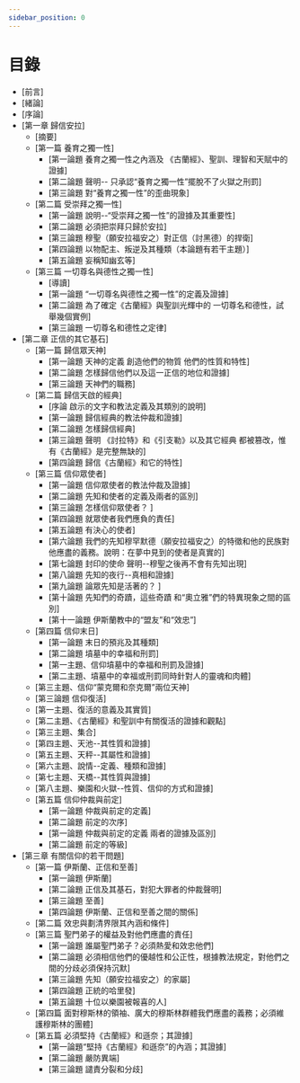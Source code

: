 ```yaml
---
sidebar_position: 0
---
```


# 目錄

- [前言]
- [緒論]
- [序論]
- [第一章 歸信安拉]
    - [摘要]
    - [第一篇 養育之獨一性]
        - [第一論題 養育之獨一性之內涵及 《古蘭經》、聖訓、理智和天賦中的證據]
        - [第二論題 聲明-- 只承認“養育之獨一性”擺脫不了火獄之刑罰]
        - [第三論題 對“養育之獨一性”的歪曲現象]
    - [第二篇 受崇拜之獨一性]
        - [第一論題 說明--“受崇拜之獨一性”的證據及其重要性]
        - [第二論題 必須把崇拜只歸於安拉]
        - [第三論題 穆聖（願安拉福安之）對正信（討黑德）的捍衛]
        - [第四論題 以物配主、叛逆及其種類（本論題有若干主題）]
        - [第五論題 妄稱知幽玄等]
    - [第三篇 一切尊名與德性之獨一性]
        - [導讀]
        - [第一論題 “一切尊名與德性之獨一性”的定義及證據]
        - [第二論題 為了確定《古蘭經》與聖訓光輝中的 一切尊名和德性，試舉幾個實例]
        - [第三論題 一切尊名和德性之定律]
- [第二章 正信的其它基石]
    - [第一篇 歸信眾天神]
        - [第一論題 天神的定義 創造他們的物質 他們的性質和特性]
        - [第二論題 怎樣歸信他們以及這一正信的地位和證據]
        - [第三論題 天神們的職務]
    - [第二篇 歸信天啟的經典]
        - [序論 啟示的文字和教法定義及其類別的說明]
        - [第一論題 歸信經典的教法仲裁和證據]
        - [第二論題 怎樣歸信經典]
        - [第三論題 聲明 《討拉特》和《引支勒》以及其它經典 都被篡改，惟有《古蘭經》是完整無缺的]
        - [第四論題 歸信《古蘭經》和它的特性]
    - [第三篇 信仰眾使者]
        - [第一論題 信仰眾使者的教法仲裁及證據]
        - [第二論題 先知和使者的定義及兩者的區別]
        - [第三論題 怎樣信仰眾使者？ ]
        - [第四論題 就眾使者我們應負的責任]
        - [第五論題 有決心的使者]
        - [第六論題 我們的先知穆罕默德（願安拉福安之）的特徵和他的民族對他應盡的義務。說明：在夢中見到的使者是真實的]
        - [第七論題 封印的使命 聲明--穆聖之後再不會有先知出現]
        - [第八論題 先知的夜行--真相和證據]
        - [第九論題 論眾先知是活著的？ ]
        - [第十論題 先知們的奇蹟，這些奇蹟 和“奧立雅”們的特異現象之間的區別]
        - [第十一論題 伊斯蘭教中的“盟友”和“效忠”]
    - [第四篇 信仰末日]
        - [第一論題 末日的預兆及其種類]
        - [第二論題 墳墓中的幸福和刑罰]
        - [第一主題、信仰墳墓中的幸福和刑罰及證據]
        - [第二主題、墳墓中的幸福或刑罰同時針對人的靈魂和肉體]
    - [第三主題、信仰“蒙克爾和奈克爾”兩位天神]
    - [第三論題 信仰復活]
    - [第一主題、復活的意義及其實質]
    - [第二主題、《古蘭經》和聖訓中有關復活的證據和觀點]
    - [第三主題、集合]
    - [第四主題、天池--其性質和證據]
    - [第五主題、天秤--其屬性和證據]
    - [第六主題、說情--定義、種類和證據]
    - [第七主題、天橋--其性質與證據]
    - [第八主題、樂園和火獄--性質、信仰的方式和證據]
    - [第五篇 信仰仲裁與前定]
        - [第一論題 仲裁與前定的定義]
        - [第二論題 前定的次序]
        - [第一論題 仲裁與前定的定義 兩者的證據及區別]
        - [第二論題 前定的等級]
- [第三章 有關信仰的若干問題]
    - [第一篇 伊斯蘭、正信和至善]
        - [第一論題 伊斯蘭]
        - [第二論題 正信及其基石，對犯大罪者的仲裁聲明]
        - [第三論題 至善]
        - [第四論題 伊斯蘭、正信和至善之間的關係]
    - [第二篇 效忠與劃清界限其內涵和條件]
    - [第三篇 聖門弟子的權益及對他們應盡的責任]
        - [第一論題 誰屬聖門弟子？必須熱愛和效忠他們]
        - [第二論題 必須相信他們的優越性和公正性，根據教法規定，對他們之間的分歧必須保持沉默]
        - [第三論題 先知（願安拉福安之）的家屬]
        - [第四論題 正統的哈里發]
        - [第五論題 十位以樂園被報喜的人]
    - [第四篇 面對穆斯林的領袖、廣大的穆斯林群體我們應盡的義務；必須維護穆斯林的團體]
    - [第五篇 必須堅持《古蘭經》和遜奈；其證據]
        - [第一論題“堅持《古蘭經》和遜奈”的內涵；其證據]
        - [第二論題 嚴防異端]
        - [第三論題 譴責分裂和分歧]